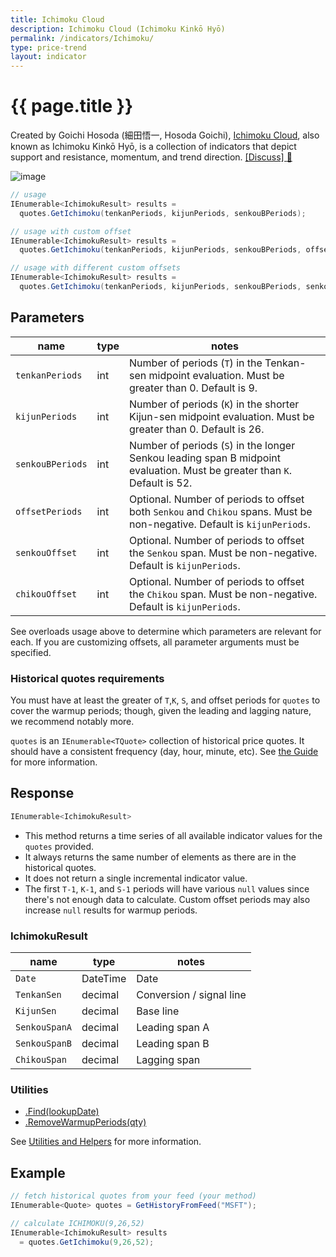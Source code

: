 ```yaml
---
title: Ichimoku Cloud
description: Ichimoku Cloud (Ichimoku Kinkō Hyō)
permalink: /indicators/Ichimoku/
type: price-trend
layout: indicator
---
```


# {{ page.title }}

Created by Goichi Hosoda (細田悟一, Hosoda Goichi), [Ichimoku Cloud](https://en.wikipedia.org/wiki/Ichimoku_Kink%C5%8D_Hy%C5%8D), also known as Ichimoku Kinkō Hyō, is a collection of indicators that depict support and resistance, momentum, and trend direction.
[[Discuss] :speech_balloon:]({{site.github.repository_url}}/discussions/251 "Community discussion about this indicator")

![image]({{site.baseurl}}/assets/charts/Ichimoku.png)

```csharp
// usage
IEnumerable<IchimokuResult> results =
  quotes.GetIchimoku(tenkanPeriods, kijunPeriods, senkouBPeriods);

// usage with custom offset
IEnumerable<IchimokuResult> results =
  quotes.GetIchimoku(tenkanPeriods, kijunPeriods, senkouBPeriods, offsetPeriods);

// usage with different custom offsets
IEnumerable<IchimokuResult> results =
  quotes.GetIchimoku(tenkanPeriods, kijunPeriods, senkouBPeriods, senkouOffset, chikouOffset);
```

## Parameters

| name | type | notes
| -- |-- |--
| `tenkanPeriods` | int | Number of periods (`T`) in the Tenkan-sen midpoint evaluation.  Must be greater than 0.  Default is 9.
| `kijunPeriods` | int | Number of periods (`K`) in the shorter Kijun-sen midpoint evaluation.  Must be greater than 0.  Default is 26.
| `senkouBPeriods` | int | Number of periods (`S`) in the longer Senkou leading span B midpoint evaluation.  Must be greater than `K`.  Default is 52.
| `offsetPeriods` | int | Optional.  Number of periods to offset both `Senkou` and `Chikou` spans.  Must be non-negative.  Default is `kijunPeriods`.
| `senkouOffset` | int | Optional.  Number of periods to offset the `Senkou` span.  Must be non-negative.  Default is `kijunPeriods`.
| `chikouOffset` | int | Optional.  Number of periods to offset the `Chikou` span.  Must be non-negative.  Default is `kijunPeriods`.

See overloads usage above to determine which parameters are relevant for each.  If you are customizing offsets, all parameter arguments must be specified.

### Historical quotes requirements

You must have at least the greater of `T`,`K`, `S`, and offset periods for `quotes` to cover the warmup periods; though, given the leading and lagging nature, we recommend notably more.

`quotes` is an `IEnumerable<TQuote>` collection of historical price quotes.  It should have a consistent frequency (day, hour, minute, etc).  See [the Guide]({{site.baseurl}}/guide/#historical-quotes) for more information.

## Response

```csharp
IEnumerable<IchimokuResult>
```

- This method returns a time series of all available indicator values for the `quotes` provided.
- It always returns the same number of elements as there are in the historical quotes.
- It does not return a single incremental indicator value.
- The first `T-1`, `K-1`, and `S-1` periods will have various `null` values since there's not enough data to calculate.  Custom offset periods may also increase `null` results for warmup periods.

### IchimokuResult

| name | type | notes
| -- |-- |--
| `Date` | DateTime | Date
| `TenkanSen` | decimal | Conversion / signal line
| `KijunSen` | decimal | Base line
| `SenkouSpanA` | decimal | Leading span A
| `SenkouSpanB` | decimal | Leading span B
| `ChikouSpan` | decimal | Lagging span

### Utilities

- [.Find(lookupDate)]({{site.baseurl}}/utilities#find-indicator-result-by-date)
- [.RemoveWarmupPeriods(qty)]({{site.baseurl}}/utilities#remove-warmup-periods)

See [Utilities and Helpers]({{site.baseurl}}/utilities#utilities-for-indicator-results) for more information.

## Example

```csharp
// fetch historical quotes from your feed (your method)
IEnumerable<Quote> quotes = GetHistoryFromFeed("MSFT");

// calculate ICHIMOKU(9,26,52)
IEnumerable<IchimokuResult> results
  = quotes.GetIchimoku(9,26,52);
```
